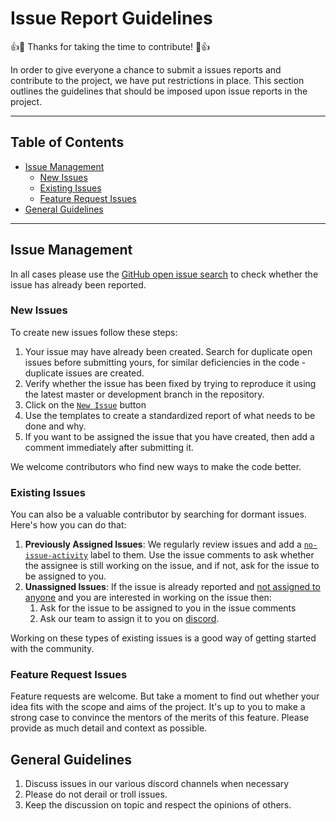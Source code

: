 # Issue Report Guidelines

:+1::tada: Thanks for taking the time to contribute! :tada::+1:

In order to give everyone a chance to submit a issues reports and contribute to the project, we have put restrictions in place. This section outlines the guidelines that should be imposed upon issue reports in the project.

---

## Table of Contents

<!-- toc -->

- [Issue Management](#issue-management)
  - [New Issues](#new-issues)
  - [Existing Issues](#existing-issues)
  - [Feature Request Issues](#feature-request-issues)
- [General Guidelines](#general-guidelines)

<!-- tocstop -->

---

## Issue Management

In all cases please use the [GitHub open issue search](https://github.com/digitomize/digitomize/issues) to check whether the issue has already been reported.

### New Issues

To create new issues follow these steps:

1. Your issue may have already been created. Search for duplicate open issues before submitting yours, for similar deficiencies in the code - duplicate issues are created.
1. Verify whether the issue has been fixed by trying to reproduce it using the latest master or development branch in the repository.
1. Click on the [`New Issue`](https://github.com/digitomize/digitomize/issues/new/choose) button
1. Use the templates to create a standardized report of what needs to be done and why.
1. If you want to be assigned the issue that you have created, then add a comment immediately after submitting it.

We welcome contributors who find new ways to make the code better.

### Existing Issues

You can also be a valuable contributor by searching for dormant issues. Here's how you can do that:

1. **Previously Assigned Issues**: We regularly review issues and add a [`no-issue-activity`](https://github.com/digitomize/digitomize/issues?q=is%3Aissue+is%3Aopen+label%3Ano-issue-activity) label to them. Use the issue comments to ask whether the assignee is still working on the issue, and if not, ask for the issue to be assigned to you.
1. **Unassigned Issues**: If the issue is already reported and [not assigned to anyone](https://github.com/digitomize/digitomize/issues?q=is%3Aissue+is%3Aopen+no%3Aassignee) and you are interested in working on the issue then:
   1. Ask for the issue to be assigned to you in the issue comments
   2. Ask our team to assign it to you on [discord](https://digitomize.com/discord).

Working on these types of existing issues is a good way of getting started with the community.

### Feature Request Issues

Feature requests are welcome. But take a moment to find out whether your idea fits with the scope and aims of the project. It's up to you to make a strong case to convince the mentors of the merits of this feature. Please provide as much detail and context as possible.

## General Guidelines

1. Discuss issues in our various discord channels when necessary
2. Please do not derail or troll issues.
3. Keep the discussion on topic and respect the opinions of others.
